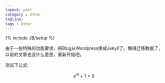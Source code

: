 ```yaml
---
layout: post
category : Other
tagline:
tags : Other
---
```

{% include JB/setup %}

由于一些特殊的功能要求，把Blog从Wordpress换成Jekyll了。懒得迁移数据了，以前的文章也没什么意思，重新开始吧。

测试下公式:

$$e^{i\pi}+1=0$$

